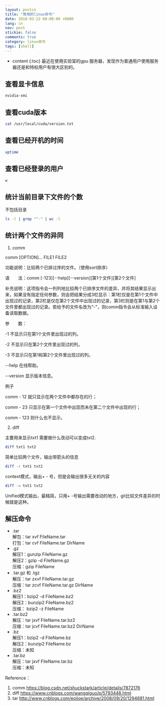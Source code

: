 ```yaml
---
layout: postcn
title: "常用的linux命令"
date: 2018-03-22 08:00:00 +0800
lang: cn
nav: post
stickie: false
comments: true
category: linux命令
tags: [shell]
---
```


* content 
{:toc} 
最近在使用实验室的gpu 服务器，发现作为普通用户使用服务器还是和特权用户有很大区别的。
<!-- more -->
## 查看显卡信息
```sh
nvidia-smi
```

## 查看cuda版本
```sh
cat /usr/local/cuda/version.txt
```

## 查看已经开机的时间
```sh
uptime
```
## 查看已经登录的用户
```sh
w
```
## 统计当前目录下文件的个数

不包括目录
```sh
ls -l | grep "^-" | wc -l
```
## 统计两个文件的异同
1. comm 

comm [OPTION]... FILE1 FILE2

功能说明：比较两个已排过序的文件。（使用sort排序）

语　　法：comm [-123][--help][--version][第1个文件][第2个文件]

补充说明：这项指令会一列列地比较两个已排序文件的差异，并将其结果显示出来，如果没有指定任何参数，则会把结果分成3栏显示：第1栏仅是在第1个文件中出现过的记录，第2栏是仅在第2个文件中出现过的记录，第3栏则是在第1与第2个文件里都出现过的记录。若给予的文件名改为"-"，则comm指令会从标准输入设备读取数据。

参　　数：

  -1   不显示只在第1个文件里出现过的列。

  -2   不显示只在第2个文件里出现过的列。

  -3   不显示只在第1和第2个文件里出现过的列。

  --help   在线帮助。

  --version   显示版本信息。

例子

comm - 12     就只显示在两个文件中都存在的行；

comm - 23    只显示在第一个文件中出现而未在第二个文件中出现的行；

comm - 123  则什么也不显示。

2. diff

主要用来显示txt1 需要做什么改动可以变成txt2.
```sh
diff txt1 txt2
```
简单比较两个文件，输出带箭头的信息

```sh
diff -c txt1 txt2
```
context模式，输出+ - 号，但是会输出很多无关的内容

```sh
diff -u txt1 txt2
```
Unified模式输出，最精简，只用+ -号输出需要改动的地方，git比较文件差异的时候就是这种。
## 解压命令
- .tar 
<br>解包：tar xvf FileName.tar
<br>打包：tar cvf FileName.tar DirName
- .gz
<br>解压1：gunzip FileName.gz
<br>解压2：gzip -d FileName.gz
<br>压缩：gzip FileName
- .tar.gz 和 .tgz
<br>解压：tar zxvf FileName.tar.gz
<br>压缩：tar zcvf FileName.tar.gz DirName
- .bz2
<br>解压1：bzip2 -d FileName.bz2
<br>解压2：bunzip2 FileName.bz2
<br>压缩： bzip2 -z FileName
- .tar.bz2
<br>解压：tar jxvf FileName.tar.bz2
<br>压缩：tar jcvf FileName.tar.bz2 DirName
- .bz
<br>解压1：bzip2 -d FileName.bz
<br>解压2：bunzip2 FileName.bz
<br>压缩：未知
- .tar.bz
<br>解压：tar jxvf FileName.tar.bz
<br>压缩：未知

Reference：
1. comm  https://blog.csdn.net/shuckstark/article/details/7872176
2. diff https://www.cnblogs.com/wangqiguo/p/5793448.html
3. tar http://www.cnblogs.com/eoiioe/archive/2008/09/20/1294681.html